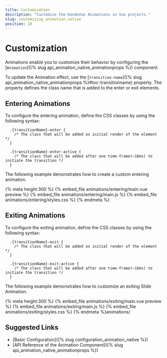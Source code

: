 ```yaml
---
title: Customization
description: "Customize the KendoVue Animations in Vue projects."
slug: customizing_animation_native
position: 10
---
```


# Customization

Animations enable you to customize their behavior by configuring the [`Animation`]({% slug api_animation_native_animationprops %}) component.

To update the Animation effect, use the [`transition-name`]({% slug api_animation_native_animationprops %}#toc-transitionname) property. The property defines the class name that is added to the enter or exit elements.

## Entering Animations

To configure the entering animation, define the CSS classes by using the following syntax:

```scss-no-run
  .{transitionName}-enter {
    /* The class that will be added on initial render of the element */
  }

  .{transitionName}-enter-active {
    /* The class that will be added after one time-frame(~16ms) to initiate the transition */
  }
```

The following example demonstrates how to create a custom entering animation.

{% meta height:300 %}
{% embed_file animations/entering/main.vue preview %}
{% embed_file animations/entering/main.js %}
{% embed_file animations/entering/styles.css %}
{% endmeta %}

## Exiting Animations

To configure the exiting animation, define the CSS classes by using the following syntax:

```scss-no-run
  .{transitionName}-exit {
    /* The class that will be added on initial render of the element */
  }

  .{transitionName}-exit-active {
    /* The class that will be added after one time-frame(~16ms) to initiate the transition */
  }
```

The following example demonstrates how to customize an exiting Slide Animation.

{% meta height:300 %}
{% embed_file animations/exiting/main.vue preview %}
{% embed_file animations/exiting/main.js %}
{% embed_file animations/exiting/styles.css %}
{% endmeta %}animations/

## Suggested Links

* [Basic Configuration]({% slug configuration_animation_native %})
* [API Reference of the Animation Component]({% slug api_animation_native_animationprops %})

